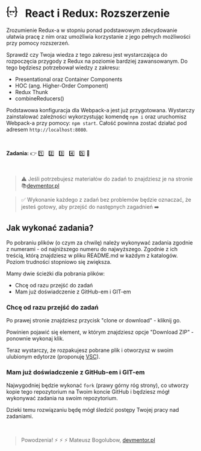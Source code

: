 # [![](assets/img/logo-readme2.jpg)](https://devmentor.pl) &nbsp; React i Redux: Rozszerzenie

Zrozumienie Redux-a w stopniu ponad podstawowym zdecydowanie ułatwia pracę z nim oraz umożliwia korzystanie z jego pełnych możliwości przy pomocy rozszerzeń.

Sprawdź czy Twoja wiedza z tego zakresu jest wystarczająca do rozpoczęcia przygody z Redux na poziomie bardziej zawansowanym. Do tego będziesz potrzebował wiedzy z zakresu:

* Presentational oraz Container Components
* HOC (ang. Higher-Order Component) 
* Redux Thunk
* combineReducers()

Podstawowa konfiguracja dla Webpack-a jest już przygotowana. Wystarczy zainstalować zależności wykorzystując komendę `npm i` oraz uruchomisz Webpack-a przy pomocy: `npm start`. Całość powinna zostać działać pod adresem `http://localhost:8080`.

&nbsp;

**Zadania:** :point_right: [:one:](./01) &nbsp; [:two:](./02) &nbsp; [:three:](./03) &nbsp; [:four:](./04) &nbsp; [:five:](./05) :triangular_flag_on_post:

&nbsp;

> :warning: Jeśli potrzebujesz materiałów do zadań to znajdziesz je na stronie :books:[devmentor.pl](https://devmentor.pl)

> :white_check_mark: Wykonanie każdego z zadań bez problemów będzie oznaczać, że jesteś gotowy, aby przejść do następnych zagadnień :arrow_right:

## Jak wykonać zadania?

Po pobraniu plików (o czym za chwilę) należy wykonywać zadania zgodnie z numerami - od najniższego numeru do najwyższego. Zgodnie z ich treścią, którą znajdziesz w pliku README.md w każdym z katalogów. Poziom trudności stopniowo się zwiększa.

Mamy dwie ścieżki dla pobrania plików:

- Chcę od razu przejść do zadań
- Mam już doświadczenie z GitHub-em i GIT-em

### Chcę od razu przejść do zadań

Po prawej stronie znajdziesz przycisk "clone or download" - kliknij go.

Powinien pojawić się element, w którym znajdziesz opcje "Download ZIP" - ponownie wykonaj klik.

Teraz wystarczy, że rozpakujesz pobrane plik i otworzysz w swoim ulubionym edytorze (proponuję [VSC](https://code.visualstudio.com/)).

### Mam już doświadczenie z GitHub-em i GIT-em

Najwygodniej będzie wykonać `fork` (prawy górny róg strony), co utworzy kopie tego repozytorium na Twoim koncie GitHub i będziesz mógł wykonywać zadania na swoim repozytorium.

Dzieki temu rozwiązaniu będę mógł śledzić postępy Twojej pracy nad zadaniami.

&nbsp;

> Powodzenia! :zap: :zap: :zap: Mateusz Bogolubow, [devmentor.pl](https://devmentor.pl)